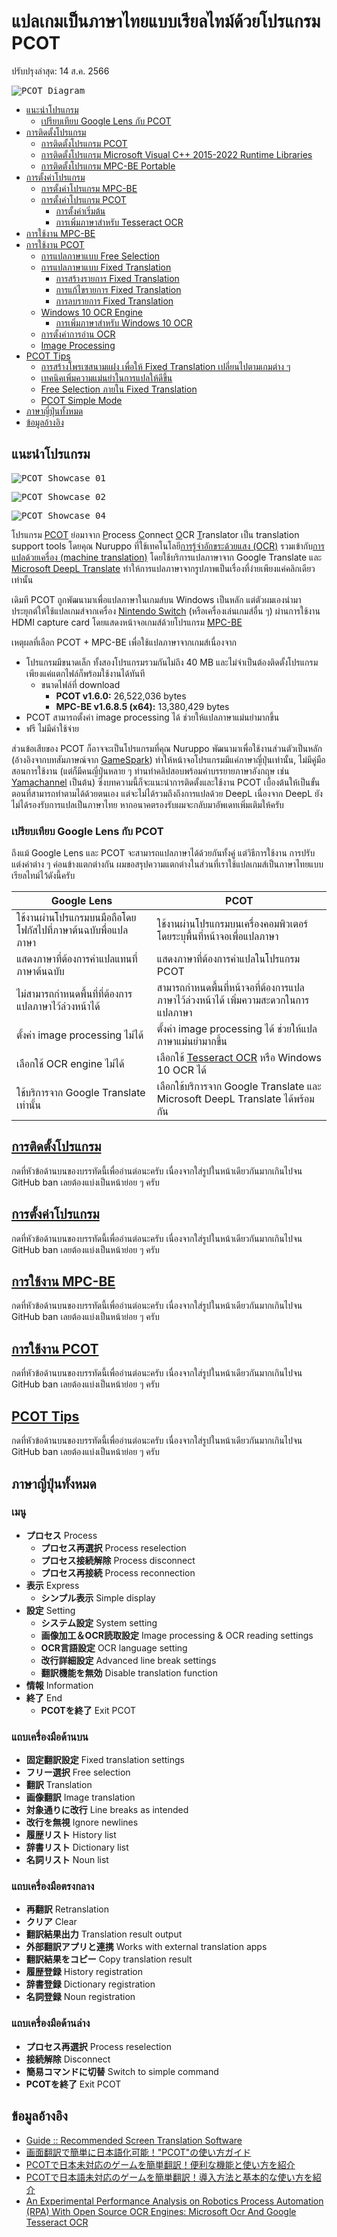 # แปลเกมเป็นภาษาไทยแบบเรียลไทม์ด้วยโปรแกรม PCOT
ปรับปรุงล่าสุด: 14 ส.ค. 2566

<kbd>![PCOT_Diagram](Pictures/PCOT_Diagram.png)</kbd>

 - [แนะนำโปรแกรม](#แนะนำโปรแกรม)
   - [เปรียบเทียบ Google Lens กับ PCOT](#เปรียบเทียบ-google-lens-กับ-pcot)
 - [การติดตั้งโปรแกรม](Setup.md#การติดตั้งโปรแกรม)
   - [การติดตั้งโปรแกรม PCOT](Setup.md#การติดตั้งโปรแกรม-pcot)
   - [การติดตั้งโปรแกรม Microsoft Visual C++ 2015-2022 Runtime Libraries](Setup.md#การติดตั้งโปรแกรม-microsoft-visual-c-2015-2022-runtime-libraries)
   - [การติดตั้งโปรแกรม MPC-BE Portable](Setup.md#การติดตั้งโปรแกรม-mpc-be-portable)
 - [การตั้งค่าโปรแกรม](Config.md#การตั้งค่าโปรแกรม)
   - [การตั้งค่าโปรแกรม MPC-BE](Config.md#การตั้งค่าโปรแกรม-mpc-be)
   - [การตั้งค่าโปรแกรม PCOT](Config.md#การตั้งค่าโปรแกรม-pcot)
     - [การตั้งค่าเริ่มต้น](Config.md#การตั้งค่าเริ่มต้น)
     - [การเพิ่มภาษาสำหรับ Tesseract OCR](Config.md#การเพิ่มภาษาสำหรับ-tesseract-ocr)
 - [การใช้งาน MPC-BE](Usage.md#การใช้งาน-mpc-be)
 - [การใช้งาน PCOT](Usage.md#การใช้งาน-pcot)
   - [การแปลภาษาแบบ Free Selection](Usage.md#การแปลภาษาแบบ-free-selection)
   - [การแปลภาษาแบบ Fixed Translation](Usage.md#การแปลภาษาแบบ-fixed-translation)
     - [การสร้างรายการ Fixed Translation](Usage.md#การสร้างรายการ-fixed-translation)
     - [การแก้ไขรายการ Fixed Translation](Usage.md#การแก้ไขรายการ-fixed-translation)
     - [การลบรายการ Fixed Translation](Usage.md#การลบรายการ-fixed-translation)
   - [Windows 10 OCR Engine](Usage.md#windows-10-ocr-engine)
     - [การเพิ่มภาษาสำหรับ Windows 10 OCR](Usage.md#การเพิ่มภาษาสำหรับ-windows-10-ocr)
   - [การตั้งค่าการอ่าน OCR](Usage.md#การตั้งค่าการอ่าน-ocr)
   - [Image Processing](Usage.md#image-processing)
 - [PCOT Tips](Tips.md#pcot-tips)
   - [การสร้างโพรเซสนามแฝง เพื่อให้ Fixed Translation เปลี่ยนไปตามเกมต่าง ๆ](Tips.md#การสร้างโพรเซสนามแฝง-เพื่อให้-fixed-translation-เปลี่ยนไปตามเกมต่าง-ๆ)
   - [เทคนิคเพิ่มความแม่นยำในการแปลให้ดีขึ้น](Tips.md#เทคนิคเพิ่มความแม่นยำในการแปลให้ดีขึ้น)
   - [Free Selection ภายใน Fixed Translation](Tips.md#free-selection-ภายใน-fixed-translation)
   - [PCOT Simple Mode](Tips.md#pcot-simple-mode)
 - [ภาษาญี่ปุ่นทั้งหมด](#ภาษาญี่ปุ่นทั้งหมด)
 - [ข้อมูลอ้างอิง](#ข้อมูลอ้างอิง)

## แนะนำโปรแกรม

<kbd>![PCOT_Showcase_01](Pictures/PCOT_Showcase_01.png)</kbd>

<kbd>![PCOT_Showcase_02](Pictures/PCOT_Showcase_02.png)</kbd>

<kbd>![PCOT_Showcase_04](Pictures/PCOT_Showcase_04.png)</kbd>

โปรแกรม [PCOT](http://www.gc-net.jp/s_54/) ย่อมาจาก <ins>P</ins>rocess <ins>C</ins>onnect <ins>O</ins>CR <ins>T</ins>ranslator เป็น translation support tools โดยคุณ Nuruppo ที่ใช้เทคโนโลยี[การรู้จำอักขระด้วยแสง (OCR)](https://th.wikipedia.org/wiki/การรู้จำอักขระด้วยแสง) รวมเข้ากับ[การแปลด้วยเครื่อง (machine translation)](https://th.wikipedia.org/wiki/การแปลด้วยเครื่อง) โดยใช้บริการแปลภาษาจาก Google Translate และ [Microsoft DeepL Translate](https://www.deepl.com/en/windows-app/) ทำให้การแปลภาษาจากรูปภาพเป็นเรื่องที่ง่ายเพียงแค่คลิกเดียวเท่านั้น

เดิมที PCOT ถูกพัฒนามาเพื่อแปลภาษาในเกมส์บน Windows เป็นหลัก แต่ตัวผมเองนำมาประยุกต์ให้ใช้แปลเกมส์จากเครื่อง [Nintendo Switch](https://www.nintendo.com/th/switch/index.html) (หรือเครื่องเล่นเกมส์อื่น ๆ) ผ่านการใช้งาน HDMI capture card โดยแสดงหน้าจอเกมส์ด้วยโปรแกรม [MPC-BE](https://www.videohelp.com/software/MPC-BE)

เหตุผลที่เลือก PCOT + MPC-BE เพื่อใช้แปลภาษาจากเกมส์เนื่องจาก
 - โปรแกรมมีขนาดเล็ก ทั้งสองโปรแกรมรวมกันไม่ถึง 40 MB และไม่จำเป็นต้องติดตั้งโปรแกรม เพียงแค่แตกไฟล์ก็พร้อมใช้งานได้ทันที
   - ขนาดไฟล์ที่ download
     - **PCOT v1.6.0:** 26,522,036 bytes
     - **MPC-BE v1.6.8.5 (x64):** 13,380,429 bytes
 - PCOT สามารถตั้งค่า image processing ได้ ช่วยให้แปลภาษาแม่นยำมากขึ้น
 - ฟรี ไม่มีค่าใช้จ่าย

ส่วนข้อเสียของ PCOT ก็อาจจะเป็นโปรแกรมที่คุณ Nuruppo พัฒนามาเพื่อใช้งานส่วนตัวเป็นหลัก (อ้างอิงจากบทสัมภาษณ์จาก [GameSpark](https://www.gamespark.jp/article/2021/07/02/110097.html)) ทำให้หน้าจอโปรแกรมมีแค่ภาษาญี่ปุ่นเท่านั้น, ไม่มีคู่มือสอนการใช้งาน (แต่ก็มีคนญี่ปุ่นหลาย ๆ ท่านทำคลิปสอบพร้อมคำบรรยายภาษาอังกฤษ เช่น [Yamachannel](https://www.youtube.com/watch?v=hvPRcvR8bCo) เป็นต้น) ซึ่งบทความนี้ก็จะแนะนำการติดตั้งและใช้งาน PCOT เบื้องต้นให้เป็นขั้นตอนที่สามารถทำตามได้ด้วยตนเอง แต่จะไม่ได้รวมถึงถึงการแปลด้วย DeepL เนื่องจาก DeepL ยังไม่ได้รองรับการแปลเป็นภาษาไทย หากอนาคตรองรับผมจะกลับมาอัพเดทเพิ่มเติมให้ครับ

### เปรียบเทียบ Google Lens กับ PCOT

ถึงแม้ Google Lens และ PCOT จะสามารถแปลภาษาได้ด้วยกันทั้งคู่ แต่วิธีการใช้งาน การปรับแต่งค่าต่าง ๆ ค่อนข้างแตกต่างกัน ผมขอสรุปความแตกต่างในส่วนที่เราใช้แปลเกมส์เป็นภาษาไทยแบบเรียลไทม์ไว้ดังนี้ครับ

|Google Lens|PCOT|
|-|-|
|ใช้งานผ่านโปรแกรมบนมือถือโดยโฟกัสไปที่ภาษาต้นฉบับพื่อแปลภาษา|ใช้งานผ่านโปรแกรมบนเครื่องคอมพิวเตอร์โดยระบุพื้นที่หน้าจอเพื่อแปลภาษา|
|แสดงภาษาที่ต้องการคำแปลแทนที่ภาษาต้นฉบับ|แสดงภาษาที่ต้องการคำแปลในโปรแกรม PCOT|
|ไม่สามารถกำหนดพื้นที่ที่ต้องการแปลภาษาไว้ล่วงหน้าได้|สามารถกำหนดพื้นที่หน้าจอที่ต้องการแปลภาษาไว้ล่วงหน้าได้ เพิ่มความสะดวกในการแปลภาษา|
|ตั้งค่า image processing ไม่ได้|ตั้งค่า image processing ได้ ช่วยให้แปลภาษาแม่นยำมากขึ้น|
|เลือกใช้ OCR engine ไม่ได้|เลือกใช้ [Tesseract OCR](https://github.com/tesseract-ocr/tesseract) หรือ Windows 10 OCR ได้|
|ใช้บริการจาก Google Translate เท่านั้น|เลือกใช้บริการจาก Google Translate และ Microsoft DeepL Translate ได้พร้อมกัน|

## [การติดตั้งโปรแกรม](Setup.md#การติดตั้งโปรแกรม)

กดที่หัวข้อด้านบนของบรรทัดนี้เพื่ออ่านต่อนะครับ เนื่องจากใส่รูปในหน้าเดียวกันมากเกินไปจน GitHub ban เลยต้องแบ่งเป็นหน้าย่อย ๆ ครับ

## [การตั้งค่าโปรแกรม](Config.md#การตั้งค่าโปรแกรม)

กดที่หัวข้อด้านบนของบรรทัดนี้เพื่ออ่านต่อนะครับ เนื่องจากใส่รูปในหน้าเดียวกันมากเกินไปจน GitHub ban เลยต้องแบ่งเป็นหน้าย่อย ๆ ครับ

## [การใช้งาน MPC-BE](Usage.md#การใช้งาน-mpc-be)

กดที่หัวข้อด้านบนของบรรทัดนี้เพื่ออ่านต่อนะครับ เนื่องจากใส่รูปในหน้าเดียวกันมากเกินไปจน GitHub ban เลยต้องแบ่งเป็นหน้าย่อย ๆ ครับ

## [การใช้งาน PCOT](Usage.md#การใช้งาน-pcot)

กดที่หัวข้อด้านบนของบรรทัดนี้เพื่ออ่านต่อนะครับ เนื่องจากใส่รูปในหน้าเดียวกันมากเกินไปจน GitHub ban เลยต้องแบ่งเป็นหน้าย่อย ๆ ครับ

## [PCOT Tips](Tips.md#pcot-tips)

กดที่หัวข้อด้านบนของบรรทัดนี้เพื่ออ่านต่อนะครับ เนื่องจากใส่รูปในหน้าเดียวกันมากเกินไปจน GitHub ban เลยต้องแบ่งเป็นหน้าย่อย ๆ ครับ

## ภาษาญี่ปุ่นทั้งหมด

### เมนู

 - **プロセス** Process
   - **プロセス再選択** Process reselection
   - **プロセス接続解除** Process disconnect
   - **プロセス再接続** Process reconnection
 - **表示** Express
   - **シンプル表示** Simple display
 - **設定** Setting
   - **システム設定** System setting
   - **画像加工＆OCR読取設定** Image processing & OCR reading settings
   - **OCR言語設定** OCR language setting
   - **改行詳細設定** Advanced line break settings
   - **翻訳機能を無効** Disable translation function
 - **情報** Information
 - **終了** End
   - **PCOTを終了** Exit PCOT

### แถบเครื่องมือด้านบน

 - **固定翻訳設定** Fixed translation settings
 - **フリー選択** Free selection
 - **翻訳** Translation
 - **画像翻訳** Image translation
 - **対象通りに改行** Line breaks as intended
 - **改行を無視** Ignore newlines
 - **履歴リスト** History list
 - **辞書リスト** Dictionary list
 - **名詞リスト** Noun list

### แถบเครื่องมือตรงกลาง

 - **再翻訳** Retranslation
 - **クリア** Clear
 - **翻訳結果出力** Translation result output
 - **外部翻訳アプリと連携** Works with external translation apps
 - **翻訳結果をコピー** Copy translation result
 - **履歴登録** History registration
 - **辞書登録** Dictionary registration
 - **名詞登録** Noun registration

### แถบเครื่องมือด้านล่าง

 - **プロセス再選択** Process reselection
 - **接続解除** Disconnect
 - **簡易コマンドに切替** Switch to simple command
 - **PCOTを終了** Exit PCOT

## ข้อมูลอ้างอิง
 - [Guide :: Recommended Screen Translation Software](https://steamcommunity.com/sharedfiles/filedetails/?id=2847675160)
 - [画面翻訳で簡単に日本語化可能！"PCOT"の使い方ガイド](https://steamcommunity.com/sharedfiles/filedetails/?id=2649183272)
 - [PCOTで日本未対応のゲームを簡単翻訳！便利な機能と使い方を紹介](https://yamachannel-blog.com/game-translation/)
 - [PCOTで日本語未対応のゲームを簡単翻訳！導入方法と基本的な使い方を紹介](https://yamachannel-blog.com/game-translation-pcot/)
 - [An Experimental Performance Analysis on Robotics Process Automation (RPA) With Open Source OCR Engines: Microsoft Ocr And Google Tesseract OCR](https://iopscience.iop.org/article/10.1088/1757-899X/1059/1/012004)
